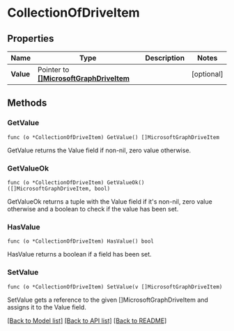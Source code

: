 # CollectionOfDriveItem

## Properties

Name | Type | Description | Notes
------------ | ------------- | ------------- | -------------
**Value** | Pointer to [**[]MicrosoftGraphDriveItem**](microsoft.graph.driveItem.md) |  | [optional] 

## Methods

### GetValue

`func (o *CollectionOfDriveItem) GetValue() []MicrosoftGraphDriveItem`

GetValue returns the Value field if non-nil, zero value otherwise.

### GetValueOk

`func (o *CollectionOfDriveItem) GetValueOk() ([]MicrosoftGraphDriveItem, bool)`

GetValueOk returns a tuple with the Value field if it's non-nil, zero value otherwise
and a boolean to check if the value has been set.

### HasValue

`func (o *CollectionOfDriveItem) HasValue() bool`

HasValue returns a boolean if a field has been set.

### SetValue

`func (o *CollectionOfDriveItem) SetValue(v []MicrosoftGraphDriveItem)`

SetValue gets a reference to the given []MicrosoftGraphDriveItem and assigns it to the Value field.


[[Back to Model list]](../README.md#documentation-for-models) [[Back to API list]](../README.md#documentation-for-api-endpoints) [[Back to README]](../README.md)


